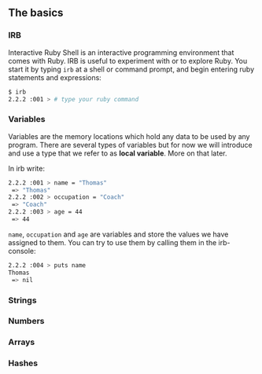## The basics

### IRB
Interactive Ruby Shell is an interactive programming environment that comes with Ruby. IRB is useful to experiment with or to explore Ruby. You start it by typing `irb` at a shell or command prompt, and begin entering ruby statements and expressions:

```bash
$ irb
2.2.2 :001 > # type your ruby command
```
### Variables
Variables are the memory locations which hold any data to be used by any program. There are several types of variables but for now we will introduce and use a type that we refer to as **local variable**. More on that later.

In irb write:
```bash
2.2.2 :001 > name = "Thomas"
 => "Thomas"
2.2.2 :002 > occupation = "Coach"
 => "Coach"
2.2.2 :003 > age = 44
 => 44
```
`name`, `occupation` and `age` are variables and store the values we have assigned to them. You can try to use them by calling them in the irb-console:

```bash
2.2.2 :004 > puts name
Thomas
 => nil
```


### Strings

### Numbers

### Arrays

### Hashes



